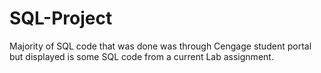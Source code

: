 # SQL-Project
Majority of SQL code that was done was through Cengage student portal but displayed is some SQL code from a current Lab assignment.
